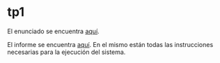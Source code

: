 # tp1
El enunciado se encuentra [aquí](enunciado.pdf).

El informe se encuentra [aquí](informe.pdf). En el mismo están todas las instrucciones necesarias para la ejecución del sistema.
